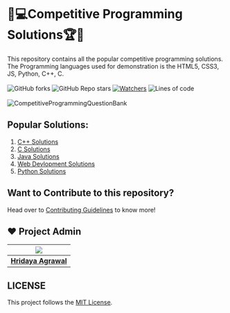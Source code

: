 # 🎯💻Competitive Programming Solutions🏆🏅
This repository contains all the popular competitive programming solutions. The Programming languages used for demonstration is the HTML5, CSS3, JS, Python, C++, C. <br><br>
 ![GitHub forks](https://img.shields.io/github/forks/hridaya423/Competitive-Programming-Solutions?style=for-the-badge)
 ![GitHub Repo stars](https://img.shields.io/github/stars/hridaya423/Competitive-Programming-Solutions?style=for-the-badge)
 [![Watchers](https://img.shields.io/github/watchers/hridaya423/Competitive-Programming-Solutions?style=for-the-badge)](https://github.com/hridaya423/Competitive-Programming-Solutions/watchers)
 ![Lines of code](https://img.shields.io/tokei/lines/github/hridaya423/Competitive-Programming-Solutions?style=for-the-badge)
 <br><br>
![CompetitiveProgrammingQuestionBank](https://socialify.git.ci/hridaya423/Competitive-Programming-Solutions/image?description=1&descriptionEditable=This%20repository%20contains%20all%20the%20competitive%20programming%20solutions.%20The%20Programming%20languages%20used%20%0A%20are%20HTML5%2C%20CSS3%2C%20JS%2C%20Python%2C%20C%2B%2B%2C%20C.&font=KoHo&forks=1&language=1&owner=1&issues=1&pulls=1pattern=Circuit%20Board&stargazers=1&theme=Dark)


## Popular Solutions:
<ol>
 <li><a href="https://github.com/hridaya423/Competitive-Programming-Solutions/tree/main/C%2B%2B%20Solutions">C++ Solutions</a></li>
 <li><a href="https://github.com/hridaya423/Competitive-Programming-Solutions/tree/main/C%20Solutions">C Solutions</a></li>
 <li><a href="https://github.com/hridaya423/Competitive-Programming-Solutions/tree/main/Java%20Solutions">Java Solutions</a></li>
 <li><a href="https://github.com/hridaya423/Competitive-Programming-Solutions/tree/main/Web%20Development(HTML%20%26%20CSS%20%26%20JS)%20Solutions">Web Devlopment Solutions</a></li>
 <li><a href="https://github.com/hridaya423/Competitive-Programming-Solutions/tree/main/Python%20Solutions">Python Solutions</a></li>
</ol>

## Want to Contribute to this repository?

Head over to <a href="https://github.com/hridaya423/Competitive-Programming-Solutions/blob/main/Contributing.md">Contributing Guidelines</a> to know more!

## ❤️ Project Admin

|                                     <a href="https://github.com/hridaya423"><img src="https://avatars.githubusercontent.com/u/66767013?s=400&u=fa3c18c858b9d96666c641be288cb444a4b80432&v=4"/></a>                                      |
| :-----------------------------------------------------------------------------------------------------------------------------------------------------------------------------------------------------------------------------------------------------------------: |
|                                                                                      **[Hridaya Agrawal](https://www.github.com/hridaya423)**                                                                                    |


## LICENSE
This project follows the [MIT License](https://github.com/hridaya423/Competitive-Programming-Solutions/blob/main/LICENSE).
